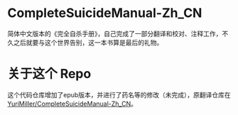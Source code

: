 # CompleteSuicideManual-Zh_CN
简体中文版本的《完全自杀手册》，自己完成了一部分翻译和校对、注释工作，不久之后就要与这个世界告别，这一本书算是最后的礼物。
# 关于这个 Repo
这个代码仓库增加了epub版本，并进行了药名等的修改（未完成），原翻译仓库在 [YuriMiller/CompleteSuicideManual-Zh_CN]。

[YuriMiller/CompleteSuicideManual-Zh_CN]: https://github.com/YuriMiller/CompleteSuicideManual-Zh_CN
